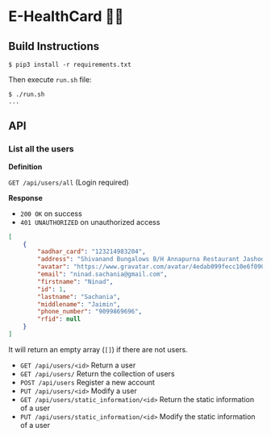 # E-HealthCard 👨‍⚕️

## Build Instructions

```
$ pip3 install -r requirements.txt
```

Then execute `run.sh` file:

```
$ ./run.sh
...
```

## API


### List all the users

**Definition**

`GET /api/users/all` (Login required)

**Response**

- `200 OK` on success
- `401 UNAUTHORIZED` on unauthorized access

```json
[
    {
        "aadhar_card": "123214983204",
        "address": "Shivanand Bungalows B/H Annapurna Restaurant Jashodanagar",
        "avatar": "https://www.gravatar.com/avatar/4edab099fecc10e6f090d5567ab7c2aa?d=identicon&s=128",
        "email": "ninad.sachania@gmail.com",
        "firstname": "Ninad",
        "id": 1,
        "lastname": "Sachania",
        "middlename": "Jaimin",
        "phone_number": "9099869696",
        "rfid": null
    }
]
```

It will return an empty array (`[]`) if there are not users.

* `GET /api/users/<id>` Return a user
* `GET /api/users/` Return the collection of users
* `POST /api/users` Register a new account
* `PUT /api/users/<id>` Modify a user
* `GET /api/users/static_information/<id>` Return the static information of a user
* `PUT /api/users/static_information/<id>` Modify the static information of a user
